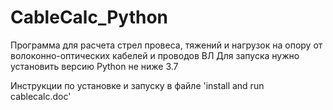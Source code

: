 # CableCalc_Python
Программа для расчета стрел провеса, тяжений и нагрузок на опору от волоконно-оптических кабелей и проводов ВЛ
Для запуска нужно установить версию Python не ниже 3.7  

Инструкции по установке и запуску в файле 'install and run cablecalc.doc'

